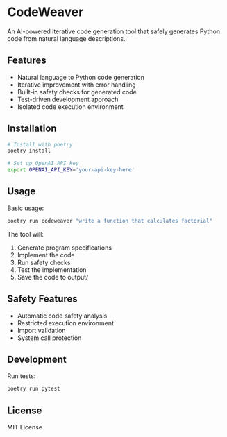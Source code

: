 # CodeWeaver

An AI-powered iterative code generation tool that safely generates Python code from natural language descriptions.

## Features

- Natural language to Python code generation
- Iterative improvement with error handling
- Built-in safety checks for generated code
- Test-driven development approach
- Isolated code execution environment

## Installation

```bash
# Install with poetry
poetry install

# Set up OpenAI API key
export OPENAI_API_KEY='your-api-key-here'
```

## Usage

Basic usage:
```bash
poetry run codeweaver "write a function that calculates factorial"
```

The tool will:
1. Generate program specifications
2. Implement the code
3. Run safety checks
4. Test the implementation
5. Save the code to output/

## Safety Features

- Automatic code safety analysis
- Restricted execution environment
- Import validation
- System call protection

## Development

Run tests:
```bash
poetry run pytest
```

## License

MIT License
